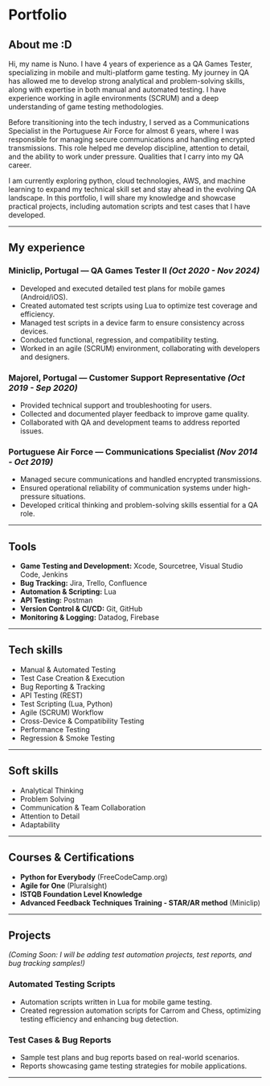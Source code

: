 # Portfolio

## About me :D

Hi, my name is Nuno. I have 4 years of experience as a QA Games Tester, specializing in mobile and multi-platform game testing. My journey in QA has allowed me to develop strong analytical and problem-solving skills, along with expertise in both manual and automated testing. I have experience working in agile environments (SCRUM) and a deep understanding of game testing methodologies.

Before transitioning into the tech industry, I served as a Communications Specialist in the Portuguese Air Force for almost 6 years, where I was responsible for managing secure communications and handling encrypted transmissions. This role helped me develop discipline, attention to detail, and the ability to work under pressure. Qualities that I carry into my QA career.

I am currently exploring python, cloud technologies, AWS, and machine learning to expand my technical skill set and stay ahead in the evolving QA landscape. In this portfolio, I will share my knowledge and showcase practical projects, including automation scripts and test cases that I have developed.

---

## My experience

### **Miniclip, Portugal** — QA Games Tester II *(Oct 2020 - Nov 2024)*
- Developed and executed detailed test plans for mobile games (Android/iOS).
- Created automated test scripts using Lua to optimize test coverage and efficiency.
- Managed test scripts in a device farm to ensure consistency across devices.
- Conducted functional, regression, and compatibility testing.
- Worked in an agile (SCRUM) environment, collaborating with developers and designers.

### **Majorel, Portugal** — Customer Support Representative *(Oct 2019 - Sep 2020)*
- Provided technical support and troubleshooting for users.
- Collected and documented player feedback to improve game quality.
- Collaborated with QA and development teams to address reported issues.

### **Portuguese Air Force** — Communications Specialist *(Nov 2014 - Oct 2019)*
- Managed secure communications and handled encrypted transmissions.
- Ensured operational reliability of communication systems under high-pressure situations.
- Developed critical thinking and problem-solving skills essential for a QA role.

---

## Tools
- **Game Testing and Development:** Xcode, Sourcetree, Visual Studio Code, Jenkins 
- **Bug Tracking:** Jira, Trello, Confluence
- **Automation & Scripting:** Lua
- **API Testing:** Postman
- **Version Control & CI/CD:** Git, GitHub
- **Monitoring & Logging:** Datadog, Firebase

---

## Tech skills
- Manual & Automated Testing
- Test Case Creation & Execution
- Bug Reporting & Tracking
- API Testing (REST)
- Test Scripting (Lua, Python)
- Agile (SCRUM) Workflow
- Cross-Device & Compatibility Testing
- Performance Testing
- Regression & Smoke Testing

---

## Soft skills
- Analytical Thinking
- Problem Solving
- Communication & Team Collaboration
- Attention to Detail
- Adaptability

---

## Courses & Certifications
- **Python for Everybody** (FreeCodeCamp.org)
- **Agile for One** (Pluralsight)
- **ISTQB Foundation Level Knowledge**
- **Advanced Feedback Techniques Training - STAR/AR method** (Miniclip)

---

## Projects
*(Coming Soon: I will be adding test automation projects, test reports, and bug tracking samples!)*

### **Automated Testing Scripts**
- Automation scripts written in Lua for mobile game testing.
- Created regression automation scripts for Carrom and Chess, optimizing testing efficiency and enhancing bug detection.

### **Test Cases & Bug Reports**
- Sample test plans and bug reports based on real-world scenarios.
- Reports showcasing game testing strategies for mobile applications.

---


